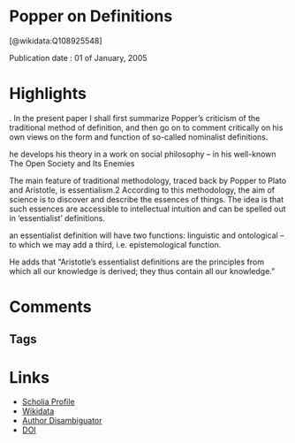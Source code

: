 
Popper on Definitions
=====================
  
  [@wikidata:Q108925548]  
  
Publication date : 01 of January, 2005  

# Highlights
. In the present paper I shall first summarize Popper’s criticism of the traditional
method of definition, and then go on to comment critically on his own views on the form
and function of so-called nominalist definitions.

he develops his theory in a work on social philosophy – in his well-known
The Open Society and Its Enemies

The main feature of traditional methodology, traced back by Popper to
Plato and Aristotle, is essentialism.2 According to this methodology, the
aim of science is to discover and describe the essences of things. The
idea is that such essences are accessible to intellectual intuition and can
be spelled out in ‘essentialist’ definitions.

an essentialist definition
will have two functions: linguistic and ontological – to which we may add
a third, i.e. epistemological function.

He adds that “Aristotle’s essentialist definitions are the principles from which
all our knowledge is derived; they thus contain all our knowledge.”

# Comments

## Tags

# Links
  
 * [Scholia Profile](https://scholia.toolforge.org/work/Q108925548)  
 * [Wikidata](https://www.wikidata.org/wiki/Q108925548)  
 * [Author Disambiguator](https://author-disambiguator.toolforge.org/work_item_oauth.php?id=Q108925548&batch_id=&match=1&author_list_id=&doit=Get+author+links+for+work)  
 * [DOI](https://doi.org/10.1007/S10838-005-6037-2)  
